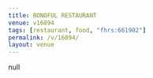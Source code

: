 ```yaml
---
title: BONOFUL RESTAURANT
venue: v16894
tags: [restaurant, food, "fhrs:661902"]
permalink: /v/16894/
layout: venue
---
```

null